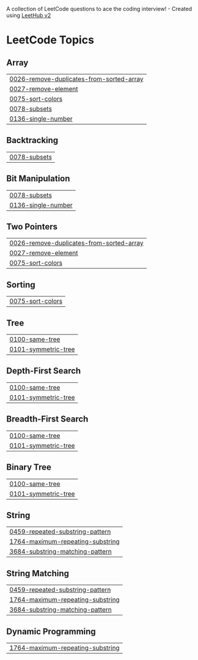 A collection of LeetCode questions to ace the coding interview! - Created using [LeetHub v2](https://github.com/arunbhardwaj/LeetHub-2.0)
<!---LeetCode Topics Start-->
# LeetCode Topics
## Array
|  |
| ------- |
| [0026-remove-duplicates-from-sorted-array](https://github.com/Omprakasht121/Leetcode-Solutions/tree/master/0026-remove-duplicates-from-sorted-array) |
| [0027-remove-element](https://github.com/Omprakasht121/Leetcode-Solutions/tree/master/0027-remove-element) |
| [0075-sort-colors](https://github.com/Omprakasht121/Leetcode-Solutions/tree/master/0075-sort-colors) |
| [0078-subsets](https://github.com/Omprakasht121/Leetcode-Solutions/tree/master/0078-subsets) |
| [0136-single-number](https://github.com/Omprakasht121/Leetcode-Solutions/tree/master/0136-single-number) |
## Backtracking
|  |
| ------- |
| [0078-subsets](https://github.com/Omprakasht121/Leetcode-Solutions/tree/master/0078-subsets) |
## Bit Manipulation
|  |
| ------- |
| [0078-subsets](https://github.com/Omprakasht121/Leetcode-Solutions/tree/master/0078-subsets) |
| [0136-single-number](https://github.com/Omprakasht121/Leetcode-Solutions/tree/master/0136-single-number) |
## Two Pointers
|  |
| ------- |
| [0026-remove-duplicates-from-sorted-array](https://github.com/Omprakasht121/Leetcode-Solutions/tree/master/0026-remove-duplicates-from-sorted-array) |
| [0027-remove-element](https://github.com/Omprakasht121/Leetcode-Solutions/tree/master/0027-remove-element) |
| [0075-sort-colors](https://github.com/Omprakasht121/Leetcode-Solutions/tree/master/0075-sort-colors) |
## Sorting
|  |
| ------- |
| [0075-sort-colors](https://github.com/Omprakasht121/Leetcode-Solutions/tree/master/0075-sort-colors) |
## Tree
|  |
| ------- |
| [0100-same-tree](https://github.com/Omprakasht121/Leetcode-Solutions/tree/master/0100-same-tree) |
| [0101-symmetric-tree](https://github.com/Omprakasht121/Leetcode-Solutions/tree/master/0101-symmetric-tree) |
## Depth-First Search
|  |
| ------- |
| [0100-same-tree](https://github.com/Omprakasht121/Leetcode-Solutions/tree/master/0100-same-tree) |
| [0101-symmetric-tree](https://github.com/Omprakasht121/Leetcode-Solutions/tree/master/0101-symmetric-tree) |
## Breadth-First Search
|  |
| ------- |
| [0100-same-tree](https://github.com/Omprakasht121/Leetcode-Solutions/tree/master/0100-same-tree) |
| [0101-symmetric-tree](https://github.com/Omprakasht121/Leetcode-Solutions/tree/master/0101-symmetric-tree) |
## Binary Tree
|  |
| ------- |
| [0100-same-tree](https://github.com/Omprakasht121/Leetcode-Solutions/tree/master/0100-same-tree) |
| [0101-symmetric-tree](https://github.com/Omprakasht121/Leetcode-Solutions/tree/master/0101-symmetric-tree) |
## String
|  |
| ------- |
| [0459-repeated-substring-pattern](https://github.com/Omprakasht121/Leetcode-Solutions/tree/master/0459-repeated-substring-pattern) |
| [1764-maximum-repeating-substring](https://github.com/Omprakasht121/Leetcode-Solutions/tree/master/1764-maximum-repeating-substring) |
| [3684-substring-matching-pattern](https://github.com/Omprakasht121/Leetcode-Solutions/tree/master/3684-substring-matching-pattern) |
## String Matching
|  |
| ------- |
| [0459-repeated-substring-pattern](https://github.com/Omprakasht121/Leetcode-Solutions/tree/master/0459-repeated-substring-pattern) |
| [1764-maximum-repeating-substring](https://github.com/Omprakasht121/Leetcode-Solutions/tree/master/1764-maximum-repeating-substring) |
| [3684-substring-matching-pattern](https://github.com/Omprakasht121/Leetcode-Solutions/tree/master/3684-substring-matching-pattern) |
## Dynamic Programming
|  |
| ------- |
| [1764-maximum-repeating-substring](https://github.com/Omprakasht121/Leetcode-Solutions/tree/master/1764-maximum-repeating-substring) |
<!---LeetCode Topics End-->